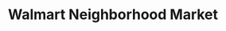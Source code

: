---
title: "Walmart Neighborhood Market"
url: /springfield/walmart-neighborhood-market/
shop: Supermarkt
---